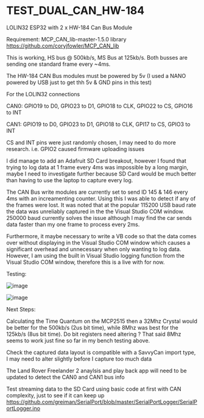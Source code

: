 # TEST_DUAL_CAN_HW-184
LOLIN32 ESP32 with 2 x HW-184 Can Bus Module

Requirement: MCP_CAN_lib-master-1.5.0 library
https://github.com/coryjfowler/MCP_CAN_lib

This is working, HS bus @ 500kb/s, MS Bus at 125kb/s. Both busses are sending one standard frame every ~4ms.

The HW-184 CAN Bus modules must be powered by 5v (I used a NANO powered by USB just to get thh 5v & GND pins in this test)

For the LOLIN32 connections

CAN0: GPIO19 to D0, GPIO23 to D1, GPIO18 to CLK, GPIO22 to CS, GPIO16 to INT

CAN1: GPIO19 to D0, GPIO23 to D1, GPIO18 to CLK, GPI17 to CS, GPIO3 to INT

CS and INT pins were just randomly chosen, I may need to do more research. i.e. GPIO2 caused firmware uploading issues

I did manage to add an Adafruit SD Card breakout, however I found that trying to log data at 1 frame every 4ms was impossible by a long margin, maybe I need to investigate further because SD Card would be much better than having to use the laptop to capture every log.

The CAN Bus write modules are currently set to send ID 145 & 146 every 4ms with an increamenting counter. Using this I was able to detect if any of the frames were lost. It was noted that at the popular 115200 USB baud rate the data was unreliably captured in the the Visual Studio COM window. 250000 baud currently solves the issue although I may find the car sends data faster than my one frame to process every 2ms.

Furthermore, it maybe necessary to write a VB code so that the data comes over without displaying in the Visual Studio COM window which causes a significant overhead and unnecessary when only wanting to log data. However, I am using the built in Visual Studio logging function from the Visual Studio COM window, therefore this is a live with for now. 

Testing:

![image](https://user-images.githubusercontent.com/7845867/153749063-f127f76e-d1a8-4db5-8971-6d85f0dc9111.png)

![image](https://user-images.githubusercontent.com/7845867/153749020-cd51ae38-fe67-422a-b763-e793f3d51d74.png)


Next Steps:

Calculating the Time Quantum on the MCP2515 then a 32Mhz Crystal would be better for the 500kb/s (2us bit time), while 8Mhz was best for the 125kb/s (8us bit time). Do bit registers need altering ? That said 8Mhz seems to work just fine so far in my bench testing above.

Check the captured data layout is compatible with a SavvyCan import type, I may need to alter slightly before I capture too much data

The Land Rover Freelander 2 anaylsis and play back app will need to be updated to detect the CAN0 and CAN1 bus info

Test streaming data to the SD Card using basic code at first with CAN complexity, just to see if it can keep up
https://github.com/greiman/SerialPort/blob/master/SerialPortLogger/SerialPortLogger.ino
